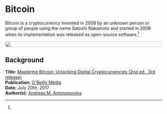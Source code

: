 # Bitcoin

Bitcoin is a cryptocurrency invented in 2008 by an unknown person or group of people using the name Satoshi Nakamoto and started in 2009 when its implementation was released as open-source software.[^1]

<img src="https://res.cloudinary.com/alchemist-cookbook/image/upload/w_150,f_auto/crypto-qrc-codes/BTC.png" style="border-radius: 5px; border-width: 1px; border-color: #c9c9c9; border-style: solid; display: block; margin-left: auto; margin-right: auto;">

## Background



[^1]: 
**Title:** [Mastering Bitcoin: Unlocking Digital Cryptocurrencies (2nd ed., 3rd release)](https://github.com/bitcoinbook/bitcoinbook)<br>
**Publication:** [O'Reilly Media](https://www.oreilly.com/library/view/mastering-bitcoin/9781491902639/)<br>
**Date:** July 20th, 2017<br>
**Author(s):** [Andreas M. Antonopoulos](https://antonopoulos.com/)<br>
<!-- [IPFS Link](https://ipfs.io/ipfs/) -->

<!-- [^1]: 
**Title:** [ ]( )<br>
**Publication:** [ ]( )<br>
**Date:** <br>
**Study Type:** Animal Study, Commentary, Human Study: In Vitro - In Vivo - In Silico, Human: Case Report, Meta Analysis, Review<br>
**Author(s):** <br>
**Institution(s):** <br>
**Abstract:** <br>
[IPFS Link](https://ipfs.io/ipfs/) -->